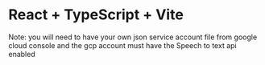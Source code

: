 # React + TypeScript + Vite

Note: you will need to have your own json service account file from google cloud console
and the gcp account must have the Speech to text api enabled
